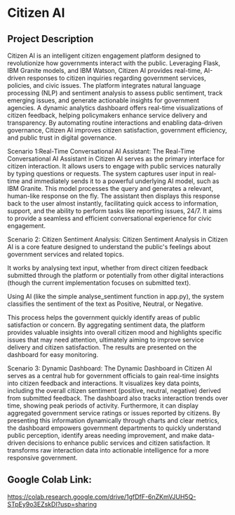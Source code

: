 # Citizen AI

## Project Description
Citizen AI is an intelligent citizen engagement platform designed to revolutionize how governments interact with the public. Leveraging Flask, IBM Granite models, and IBM Watson, Citizen AI provides real-time, AI-driven responses to citizen inquiries regarding government services, policies, and civic issues. The platform integrates natural language processing (NLP) and sentiment analysis to assess public sentiment, track emerging issues, and generate actionable insights for government agencies. A dynamic analytics dashboard offers real-time visualizations of citizen feedback, helping policymakers enhance service delivery and transparency. By automating routine interactions and enabling data-driven governance, Citizen AI improves citizen satisfaction, government efficiency, and public trust in digital governance.

Scenario 1:Real-Time Conversational AI Assistant:
The Real-Time Conversational AI Assistant in Citizen AI serves as the primary interface for citizen interaction. It allows users to engage with public services naturally by typing questions or requests. The system captures user input in real- time and immediately sends it to a powerful underlying AI model, such as IBM Granite. This model processes the query and generates a relevant, human-like response on the fly. The assistant then displays this response back to the user almost instantly, facilitating quick access to information, support, and the ability to perform tasks like reporting issues, 24/7. It aims to provide a seamless and efficient conversational experience for civic engagement.

Scenario 2: Citizen Sentiment Analysis:
Citizen Sentiment Analysis in Citizen AI is a core feature designed to understand the public's feelings about government services and related topics.

It works by analysing text input, whether from direct citizen feedback submitted through the platform or potentially from other digital interactions (though the current implementation focuses on submitted text).

Using AI (like the simple analyse_sentiment function in app.py), the system classifies the sentiment of the text as Positive, Neutral, or Negative.

This process helps the government quickly identify areas of public satisfaction or concern. By aggregating sentiment data, the platform provides valuable insights into overall citizen mood and highlights specific issues that may need attention, ultimately aiming to improve service delivery and citizen satisfaction. The results are presented on the dashboard for easy monitoring.

Scenario 3: Dynamic Dashboard:
The Dynamic Dashboard in Citizen AI serves as a central hub for government officials to gain real-time insights into citizen feedback and interactions. It visualizes key data points, including the overall citizen sentiment (positive, neutral, negative) derived from submitted feedback. The dashboard also tracks interaction trends over time, showing peak periods of activity. Furthermore, it can display aggregated government service ratings or issues reported by citizens. By presenting this information dynamically through charts and clear metrics, the dashboard empowers government departments to quickly understand public perception, identify areas needing improvement, and make data-driven decisions to enhance public services and citizen satisfaction. It transforms raw interaction data into actionable intelligence for a more responsive government.


## Google Colab Link:
https://colab.research.google.com/drive/1gfDfF-6nZKmVJUH5Q-STpEy9o3EZskDI?usp=sharing
